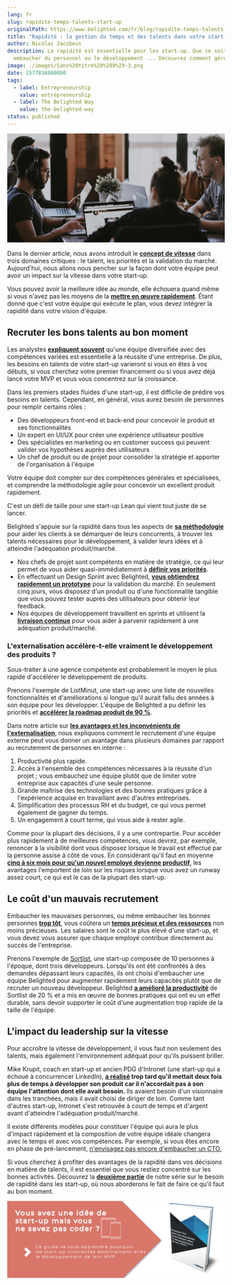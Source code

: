 ```yaml
---
lang: fr
slug: rapidite-temps-talents-start-up
originalPath: https://www.belighted.com/fr/blog/rapidite-temps-talents-start-up
title: "Rapidité : la gestion du temps et des talents dans votre start-up"
author: Nicolas Jacobeus
description: La rapidité est essentielle pour les start-up. Que ce soit pour
  embaucher du personnel ou le développement ... Découvrez comment gérer cela !
image: ./images/Sans%20titre%20%289%29-3.png
date: 1577836800000
tags:
  - label: Entrepreneurship
    value: entrepreneurship
  - label: The Belighted Way
    value: the-belighted-way
status: published
---
```

![rapidite-startup-talent](/content/images/legacy/9Eo0dTmw-ePvyCSEukpNA.png)

Dans le dernier article, nous avons introduit le **[concept de vitesse](/fr/blog/validation-marche-start-up)** dans trois domaines critiques : le talent, les priorités et la validation du marché. Aujourd'hui, nous allons nous pencher sur la façon dont votre équipe peut avoir un impact sur la vitesse dans votre start-up.

Vous pouvez avoir la meilleure idée au monde, elle échouera quand même si vous n'avez pas les moyens de la **[mettre en œuvre rapidement](https://www.forbes.com/sites/neilpatel/2016/04/13/why-do-the-best-startups-execute-faster-than-anyone-else/#7c8b386348a2)**. Étant donné que c'est votre équipe qui exécute le plan, vous devez intégrer la rapidité dans votre vision d'équipe.

**Recruter les bons talents au bon moment**
-------------------------------------------

Les analystes **[expliquent souvent](https://www.cbinsights.com/research/startup-failure-reasons-top/)** qu'une équipe diversifiée avec des compétences variées est essentielle à la réussite d'une entreprise. De plus, les besoins en talents de votre start-up varieront si vous en êtes à vos débuts, si vous cherchez votre premier financement ou si vous avez déjà lancé votre MVP et vous vous concentrez sur la croissance.

Dans les premiers stades fluides d'une start-up, il est difficile de prédire vos besoins en talents. Cependant, en général, vous aurez besoin de personnes pour remplir certains rôles :

*   Des développeurs front-end et back-end pour concevoir le produit et ses fonctionnalités
*   Un expert en UI/UX pour créer une expérience utilisateur positive
*   Des spécialistes en marketing ou en customer success qui peuvent valider vos hypothèses auprès des utilisateurs
*   Un chef de produit ou de projet pour consolider la stratégie et apporter de l'organisation à l'équipe

Votre équipe doit compter sur des compétences générales et spécialisées, et comprendre la méthodologie agile pour concevoir un excellent produit rapidement.

C'est un défi de taille pour une start-up Lean qui vient tout juste de se lancer.

Belighted s'appuie sur la rapidité dans tous les aspects de **[sa méthodologie](/fr/blog/methode-developpement-produits-saas)** pour aider les clients à se démarquer de leurs concurrents, à trouver les talents nécessaires pour le développement, à valider leurs idées et à atteindre l'adéquation produit/marché.

*   Nos chefs de projet sont compétents en matière de stratégie, ce qui leur permet de vous aider quasi-immédiatement à **[définir vos priorités](/fr/blog/pourquoi-strategy-workshop)**.
*   En effectuant un Design Sprint avec Belighted, **[vous obtiendrez rapidement un prototype](/fr/blog/design-sprint-developpement-saas)** pour la validation du marché. En seulement cinq jours, vous disposez d'un produit ou d'une fonctionnalité tangible que vous pouvez tester auprès des utilisateurs pour obtenir leur feedback.
*   Nos équipes de développement travaillent en sprints et utilisent la **[livraison continue](/fr/blog/livraison-continue-startup)** pour vous aider à parvenir rapidement à une adéquation produit/marché.

### **L'externalisation accélère-t-elle vraiment le développement des produits ?**

Sous-traiter à une agence compétente est probablement le moyen le plus rapide d'accélérer le développement de produits.

Prenons l'exemple de ListMinut, une start-up avec une liste de nouvelles fonctionnalités et d'améliorations si longue qu'il aurait fallu des années à son équipe pour les développer. L'équipe de Belighted a pu définir les priorités et **[accélérer la roadmap produit de 90 %](/fr/clients/listminut)**.

Dans notre article sur **[les avantages et les inconvénients de l'externalisation](/fr/blog/avantages-inconvenients-externaliser-developpement-saas)**, nous expliquons comment le recrutement d'une équipe externe peut vous donner un avantage dans plusieurs domaines par rapport au recrutement de personnes en interne :

1.  Productivité plus rapide.
2.  Accès à l'ensemble des compétences nécessaires à la réussite d'un projet ; vous embauchez une équipe plutôt que de limiter votre entreprise aux capacités d'une seule personne.
3.  Grande maîtrise des technologies et des bonnes pratiques grâce à l'expérience acquise en travaillant avec d'autres entreprises.
4.  Simplification des processus RH et du budget, ce qui vous permet également de gagner du temps.
5.  Un engagement à court terme, qui vous aide à rester agile.

Comme pour la plupart des décisions, il y a une contrepartie. Pour accéder plus rapidement à de meilleures compétences, vous devrez, par exemple, renoncer à la visibilité dont vous disposez lorsque le travail est effectué par la personne assise à côté de vous. En considérant qu'il faut en moyenne **[cinq à six mois pour qu'un nouvel employé devienne productif](https://www.cgsinc.com/blog/measure-onboarding-effectiveness-with-employee-time-to-productivity)**, les avantages l'emportent de loin sur les risques lorsque vous avez un runway assez court, ce qui est le cas de la plupart des start-up.

**Le coût d'un mauvais recrutement**
------------------------------------

Embaucher les mauvaises personnes, ou même embaucher les bonnes personnes **[trop tôt](https://heleo.com/ericries-might-hiring-new-employee-soon-heres-know/7078/)**, vous coûtera un **[temps précieux et des ressources](https://hackernoon.com/hiring-woes-the-costs-of-bad-hires-and-how-to-avoid-them-413395b5ef3)** non moins précieuses. Les salaires sont le coût le plus élevé d'une start-up, et vous devez vous assurer que chaque employé contribue directement au succès de l'entreprise.

Prenons l'exemple de [Sortlist](/fr/clients/sortlist), une start-up composée de 10 personnes à l'époque, dont trois développeurs. Lorsqu'ils ont été confrontés à des demandes dépassant leurs capacités, ils ont choisi d'embaucher une équipe Belighted pour augmenter rapidement leurs capacités plutôt que de recruter un nouveau développeur. Belighted **[a amélioré la productivité](/fr/clients/sortlist)** de Sortlist de 20 % et a mis en œuvre de bonnes pratiques qui ont eu un effet durable, sans devoir supporter le coût d'une augmentation trop rapide de la taille de l'équipe.  
  

**L'impact du leadership sur la vitesse**
-----------------------------------------

Pour accroître la vitesse de développement, il vous faut non seulement des talents, mais également l'environnement adéquat pour qu'ils puissent briller.

Mike Krupit, coach en start-up et ancien PDG d'Intronet (une start-up qui a échoué à concurrencer LinkedIn), **[a réalisé](https://www.trajectify.com/blog/2017/3/16/why-didnt-intronet-succeed) trop tard qu'il mettait deux fois plus de temps à développer son produit car il n'accordait pas à son équipe l'attention dont elle avait besoin.** Ils avaient besoin d'un visionnaire dans les tranchées, mais il avait choisi de diriger de loin. Comme tant d'autres start-up, Intronet s'est retrouvée à court de temps et d'argent avant d'atteindre l'adéquation produit/marché.

Il existe différents modèles pour constituer l'équipe qui aura le plus d'impact rapidement et la composition de votre équipe idéale changera avec le temps et avec vos compétences. Par exemple, si vous êtes encore en phase de pré-lancement, [n'envisagez pas encore d'embaucher un CTO.](/blog/do-you-really-need-to-hire-a-cto-to-launch-your-startup)

Si vous cherchez à profiter des avantages de la rapidité dans vos décisions en matière de talents, il est essentiel que vous restiez concentré sur les bonnes activités. Découvrez la **[deuxième partie](/fr/blog/rapidité-priorités-start-up)** de notre série sur le besoin de rapidité dans les start-up, où nous aborderons le fait de faire ce qu'il faut au bon moment.

[![Nouveau call-to-action](/content/images/legacy/aT-qcraOXB4F5eu_1iBV7.png)](https://cta-redirect.hubspot.com/cta/redirect/1684659/4b0783da-e328-4356-8375-9e4da3107f31)
